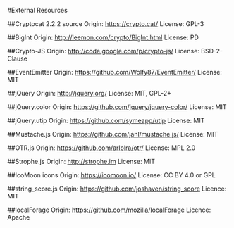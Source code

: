 #External Resources

##Cryptocat 2.2.2 source
Origin: https://crypto.cat/
License: GPL-3

##BigInt
Origin: http://leemon.com/crypto/BigInt.html
License: PD

##Crypto-JS
Origin: http://code.google.com/p/crypto-js/
License: BSD-2-Clause

##EventEmitter
Origin: https://github.com/Wolfy87/EventEmitter/
License: MIT

##jQuery
Origin: http://jquery.org/
License: MIT, GPL-2+

##jQuery.color
Origin: https://github.com/jquery/jquery-color/
License: MIT

##jQuery.utip
Origin: https://github.com/symeapp/utip
License: MIT

##Mustache.js
Origin: https://github.com/janl/mustache.js/
License: MIT

##OTR.js
Origin: https://github.com/arlolra/otr/
License: MPL 2.0

##Strophe.js
Origin: http://strophe.im
License: MIT

##IcoMoon icons
Origin: https://icomoon.io/
License: CC BY 4.0 or GPL

##string_score.js
Origin: https://github.com/joshaven/string_score
Licence: MIT

##localForage
Origin: https://github.com/mozilla/localForage
Licence: Apache